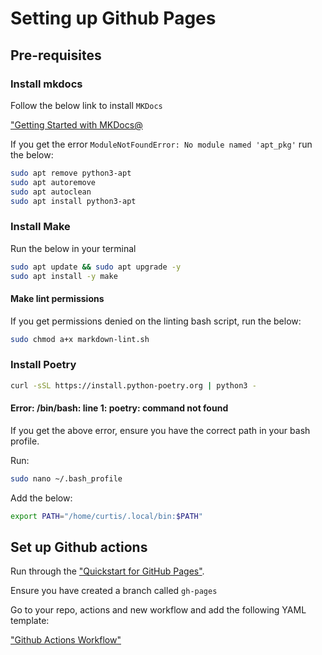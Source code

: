 # Setting up Github Pages

## Pre-requisites

### Install mkdocs

Follow the below link to install `MKDocs`

["Getting Started with MKDocs@](https://www.mkdocs.org/getting-started/)

If you get the error `ModuleNotFoundError: No module named 'apt_pkg'` run the below:

```bash
sudo apt remove python3-apt
sudo apt autoremove
sudo apt autoclean
sudo apt install python3-apt
```

### Install Make

Run the below in your terminal

```bash
sudo apt update && sudo apt upgrade -y
sudo apt install -y make
```

#### Make lint permissions

If you get permissions denied on the linting bash script, run the below:

```bash
sudo chmod a+x markdown-lint.sh
```

### Install Poetry

```bash
curl -sSL https://install.python-poetry.org | python3 -
```

#### Error: /bin/bash: line 1: poetry: command not found

If you get the above error, ensure you have the correct path in your bash profile.

Run:

```bash
sudo nano ~/.bash_profile
```

Add the below:

```bash
export PATH="/home/curtis/.local/bin:$PATH"
```

## Set up Github actions

Run through the ["Quickstart for GitHub Pages"](https://docs.github.com/en/pages/quickstart).

Ensure you have created a branch called `gh-pages`

Go to your repo, actions and new workflow and add the following YAML template:

["Github Actions Workflow"](https://github.com/CURRTIS1/CURRTIS1.github.io/blob/main/.github/workflows/main.yml)
